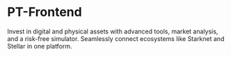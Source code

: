 # PT-Frontend

Invest in digital and physical assets with advanced tools, market analysis, and a risk-free simulator. Seamlessly connect ecosystems like Starknet and Stellar in one platform.
